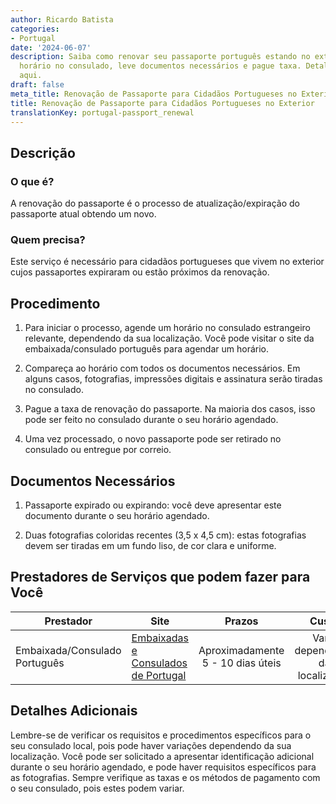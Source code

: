 ```yaml
---
author: Ricardo Batista
categories:
- Portugal
date: '2024-06-07'
description: Saiba como renovar seu passaporte português estando no exterior. Agende
  horário no consulado, leve documentos necessários e pague taxa. Detalhes e prazos
  aqui.
draft: false
meta_title: Renovação de Passaporte para Cidadãos Portugueses no Exterior
title: Renovação de Passaporte para Cidadãos Portugueses no Exterior
translationKey: portugal-passport_renewal
---
```



## Descrição
### O que é?
A renovação do passaporte é o processo de atualização/expiração do passaporte atual obtendo um novo.

### Quem precisa?
Este serviço é necessário para cidadãos portugueses que vivem no exterior cujos passaportes expiraram ou estão próximos da renovação.

## Procedimento

1. Para iniciar o processo, agende um horário no consulado estrangeiro relevante, dependendo da sua localização. Você pode visitar o site da embaixada/consulado português para agendar um horário.

2. Compareça ao horário com todos os documentos necessários. Em alguns casos, fotografias, impressões digitais e assinatura serão tiradas no consulado.

3. Pague a taxa de renovação do passaporte. Na maioria dos casos, isso pode ser feito no consulado durante o seu horário agendado.

4. Uma vez processado, o novo passaporte pode ser retirado no consulado ou entregue por correio.

## Documentos Necessários

1. Passaporte expirado ou expirando: você deve apresentar este documento durante o seu horário agendado.

2. Duas fotografias coloridas recentes (3,5 x 4,5 cm): estas fotografias devem ser tiradas em um fundo liso, de cor clara e uniforme.

## Prestadores de Serviços que podem fazer para Você

| Prestador       |       Site       |     Prazos    |       Custo        |
| --------------- | ---------------- |  :----------: | :----------------: |
| Embaixada/Consulado Português |  [Embaixadas e Consulados de Portugal](https://www.portaldascomunidades.mne.gov.pt/pt/rede-consular/portugal-no-estrangeiro)    |      Aproximadamente 5 - 10 dias úteis      |        Varia dependendo da localização       |

## Detalhes Adicionais
Lembre-se de verificar os requisitos e procedimentos específicos para o seu consulado local, pois pode haver variações dependendo da sua localização. Você pode ser solicitado a apresentar identificação adicional durante o seu horário agendado, e pode haver requisitos específicos para as fotografias. Sempre verifique as taxas e os métodos de pagamento com o seu consulado, pois estes podem variar.